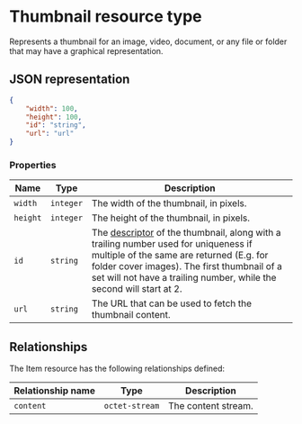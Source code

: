 ﻿# Thumbnail resource type
Represents a thumbnail for an image, video, document, or any file or folder that
may have a graphical representation.

## JSON representation

<!-- { "blockType": "resource", "@odata.type": "oneDrive.thumbnail" } -->
```json
{
	"width": 100,
	"height": 100,
	"id": "string",
	"url": "url"
}
```
### Properties
Name | Type | Description
--- | --- | ---
`width` | `integer` | The width of the thumbnail, in pixels.
`height` | `integer` | The height of the thumbnail, in pixels.
`id` | `string` | The [descriptor](../misc/thumbnail_descriptor.md) of the thumbnail, along with a trailing number used for uniqueness if multiple of the same are returned (E.g. for folder cover images). The first thumbnail of a set will not have a trailing number, while the second will start at 2.
`url` | `string` | The URL that can be used to fetch the thumbnail content.


## Relationships

The Item resource has the following relationships defined:

Relationship name | Type | Description
--- | --- | ---
`content` | `octet-stream` | The content stream.
